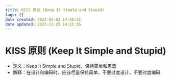 ```yaml
---
title: KISS 原则 (Keep It Simple and Stupid)
tags: []
date created: 2023-03-02 14:48:42
date updated: 2023-11-25 14:21:36
---
```


# KISS 原则 (Keep It Simple and Stupid)

- 定义：Keep It Simple and Stupid，保持简单和愚蠢
- 解释：在设计和编码时，应该尽量保持简单，不要过度设计，不要过度编码


